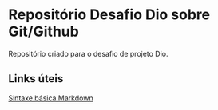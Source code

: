 # Repositório Desafio Dio sobre Git/Github
Repositório criado para o desafio de projeto Dio.

## Links úteis
[Sintaxe básica Markdown](https://www.markdownguide.org/basic-syntax/)
